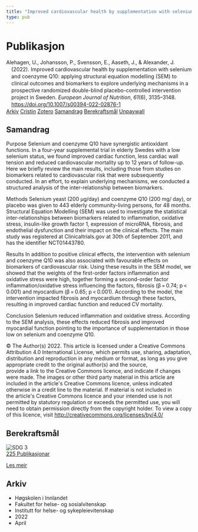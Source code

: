 ```yaml
---
title: "Improved cardiovascular health by supplementation with selenium and coenzyme Q10: applying structural equation modelling (SEM) to clinical outcomes and biomarkers to explore underlying mechanisms in a prospective randomized double-blind placebo-controlled intervention project in Sweden"
type: pub
---
```

<h1>Publikasjon</h1>
<article id="csl-bib-container-CC3KQW9T" class="csl-bib-container">
  <div class="csl-bib-body" style="line-height: 1.35; padding-left: 1em; text-indent:-1em;">
  <div class="csl-entry">Alehagen, U., Johansson, P., Svensson, E., Aaseth, J., &amp; Alexander, J. (2022). Improved cardiovascular health by supplementation with selenium and coenzyme Q10: applying structural equation modelling (SEM) to clinical outcomes and biomarkers to explore underlying mechanisms in a prospective randomized double-blind placebo-controlled intervention project in Sweden. <i>European Journal of Nutrition</i>, <i>61</i>(6), 3135&#x2013;3148. <a href="https://doi.org/10.1007/s00394-022-02876-1">https://doi.org/10.1007/s00394-022-02876-1</a></div>
</div>
  <div class="csl-bib-buttons">
    <a href="#taxonomy-article-CC3KQW9T" class="csl-bib-button">Arkiv</a>
    <a href="https://app.cristin.no/results/show.jsf?id=2017703" alt="Cristin URL" class="csl-bib-button">Cristin</a>
    <a href="http://zotero.org/groups/5022929/items/CC3KQW9T" alt="Zotero URL" class="csl-bib-button">Zotero</a>
    <a href="#abstract-article-CC3KQW9T" class="csl-bib-button">Samandrag</a>
    <a href="#sdg-article-CC3KQW9T" class="csl-bib-button">Berekraftsmål</a>
    <a href="https://link.springer.com/content/pdf/10.1007/s00394-022-02876-1.pdf" class="csl-bib-button">Unpaywall</a>
  </div>
  <div id="csl-bib-meta-container-CC3KQW9T"></div>
</article>
<div id="csl-bib-meta-CC3KQW9T" class="csl-bib-meta">
  <article id="abstract-article-CC3KQW9T" class="abstract-article">
    <h1>Samandrag</h1>
    Purpose 
Selenium and coenzyme Q10 have synergistic antioxidant functions. In a four-year supplemental trial in elderly Swedes with a low selenium status, we found improved cardiac function, less cardiac wall tension and reduced cardiovascular mortality up to 12 years of follow-up. Here we briefly review the main results, including those from studies on biomarkers related to cardiovascular risk that were subsequently conducted. In an effort, to explain underlying mechanisms, we conducted a structured analysis of the inter-relationship between biomarkers. 
 
Methods 
Selenium yeast (200 µg/day) and coenzyme Q10 (200 mg/ day), or placebo was given to 443 elderly community-living persons, for 48 months. Structural Equation Modelling (SEM) was used to investigate the statistical inter-relationships between biomarkers related to inflammation, oxidative stress, insulin-like growth factor 1, expression of microRNA, fibrosis, and endothelial dysfunction and their impact on the clinical effects. The main study was registered at Clinicaltrials.gov at 30th of September 2011, and has the identifier NCT01443780. 
 
Results 
In addition to positive clinical effects, the intervention with selenium and coenzyme Q10 was also associated with favourable effects on biomarkers of cardiovascular risk. Using these results in the SEM model, we showed that the weights of the first-order factors inflammation and oxidative stress were high, together forming a second-order factor inflammation/oxidative stress influencing the factors, fibrosis (β = 0.74; p &lt; 0.001) and myocardium (β = 0.65; p &lt; 0.001). According to the model, the intervention impacted fibrosis and myocardium through these factors, resulting in improved cardiac function and reduced CV mortality. 
 
Conclusion 
Selenium reduced inflammation and oxidative stress. According to the SEM analysis, these effects reduced fibrosis and improved myocardial function pointing to the importance of supplementation in those low on selenium and coenzyme Q10. 
 
© The Author(s) 2022. This article is licensed under a Creative Commons Attribution 4.0 International License, which permits use, sharing, adaptation, distribution and reproduction in any medium or format, as long as you give appropriate credit to the original author(s) and the source,  
provide a link to the Creative Commons licence, and indicate if changes were made. The images or other third party material in this article are included in the article's Creative Commons licence, unless indicated otherwise in a credit line to the material. If material is not included in  
the article's Creative Commons licence and your intended use is not permitted by statutory regulation or exceeds the permitted use, you will need to obtain permission directly from the copyright holder. To view a copy of this licence, visit http://creativecommons.org/licenses/by/4.0/
  </article>
  <article id="sdg-article-CC3KQW9T" class="sdg-article">
    <h1>Berekraftsmål</h1>
    <div class="sdg-container"><div id="sdg3" class="sdg">
<img src="{{< params subfolder >}}images/sdg/sdg03_no.png" class="image" alt="SDG 3">
<div class="sdg-overlay">
<a href="{{< params subfolder >}}no/archive/?sdg=3#archive" class="sdg-publication-count"><span>225</span> Publikasjonar</a>
<p><a href="https://www.fn.no/om-fn/fns-baerekraftsmaal/god-helse-og-livskvalitet?lang=nno-NO" class="sdg-read-more">Les meir</a></p>
</div>
</div></div>
  </article>
  <article id="taxonomy-article-CC3KQW9T" class="taxonomy-article">
    <h1>Arkiv</h1>
    <ul>
      <li>Høgskolen i Innlandet</li>
      <li>Fakultet for helse- og sosialvitenskap</li>
      <li>Institutt for helse- og sykepleievitenskap</li>
      <li>2022</li>
      <li>April</li>
    </ul>
  </article>
</div>
